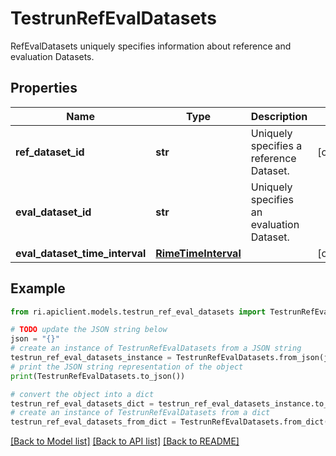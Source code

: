 # TestrunRefEvalDatasets

RefEvalDatasets uniquely specifies information about reference and evaluation Datasets.

## Properties

Name | Type | Description | Notes
------------ | ------------- | ------------- | -------------
**ref_dataset_id** | **str** | Uniquely specifies a reference Dataset. | [optional] 
**eval_dataset_id** | **str** | Uniquely specifies an evaluation Dataset. | 
**eval_dataset_time_interval** | [**RimeTimeInterval**](RimeTimeInterval.md) |  | [optional] 

## Example

```python
from ri.apiclient.models.testrun_ref_eval_datasets import TestrunRefEvalDatasets

# TODO update the JSON string below
json = "{}"
# create an instance of TestrunRefEvalDatasets from a JSON string
testrun_ref_eval_datasets_instance = TestrunRefEvalDatasets.from_json(json)
# print the JSON string representation of the object
print(TestrunRefEvalDatasets.to_json())

# convert the object into a dict
testrun_ref_eval_datasets_dict = testrun_ref_eval_datasets_instance.to_dict()
# create an instance of TestrunRefEvalDatasets from a dict
testrun_ref_eval_datasets_from_dict = TestrunRefEvalDatasets.from_dict(testrun_ref_eval_datasets_dict)
```
[[Back to Model list]](../README.md#documentation-for-models) [[Back to API list]](../README.md#documentation-for-api-endpoints) [[Back to README]](../README.md)

